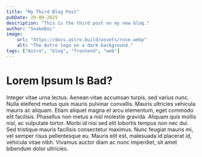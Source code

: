 ```yaml
---
title: "My Third Blog Post"
pubDate: 29-09-2025
description: "This is the third post on my new blog."
author: "SnakeDoc"
image:
    url: "https://docs.astro.build/assets/rose.webp"
    alt: "The Astro logo on a dark background."
tags: ["Astro", "blog", "frontend", "web"]
---
```

# Lorem Ipsum Is Bad?

Integer vitae urna lectus. Aenean vitae accumsan turpis, sed varius nunc. Nulla eleifend metus quis mauris pulvinar convallis. Mauris ultricies vehicula mauris ac aliquam. Etiam aliquet magna et arcu elementum, eget commodo elit facilisis. Phasellus non metus a nisl molestie gravida. Aliquam quis mollis nisl, ac vulputate tortor. Morbi id nisi sed elit lobortis tempus non nec dui. Sed tristique mauris facilisis consectetur maximus. Nunc feugiat mauris mi, vel semper risus pellentesque eu. Mauris elit est, malesuada id placerat id, vehicula vitae nibh. Vivamus auctor diam ac nunc imperdiet, sit amet bibendum dolor ultricies.